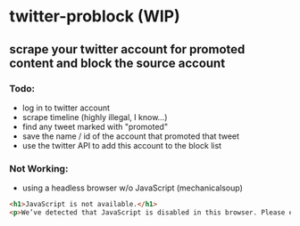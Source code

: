 # twitter-problock (WIP)

## scrape your twitter account for promoted content and block the source account

### Todo:

* log in to twitter account
* scrape timeline (highly illegal, I know...)
* find any tweet marked with "promoted"
* save the name / id of the account that promoted that tweet
* use the twitter API to add this account to the block list


### Not Working:

* using a headless browser w/o JavaScript (mechanicalsoup)

```html
<h1>JavaScript is not available.</h1>
<p>We’ve detected that JavaScript is disabled in this browser. Please enable JavaScript or switch to a supported browser to continue using twitter.com. You can see a list of supported browsers in our Help Center.</p>
```
